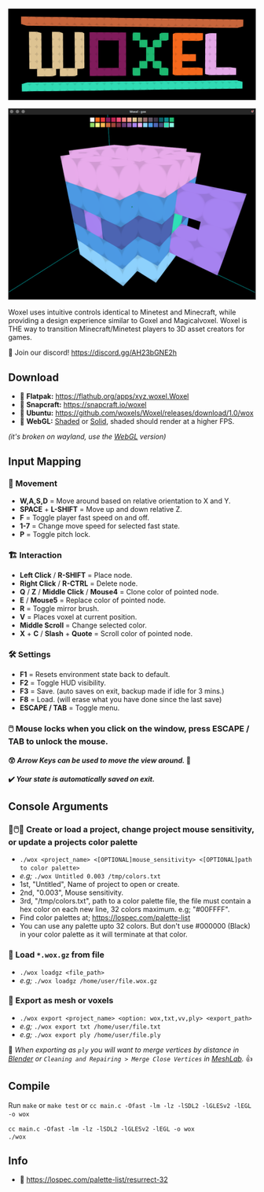 ![woxel header](https://raw.githubusercontent.com/woxels/woxels.github.io/main/woxelbanner.png)

![screenshot](https://raw.githubusercontent.com/woxels/woxels.github.io/main/Screenshot_2023-09-02_07-06-18.png)

Woxel uses intuitive controls identical to Minetest and Minecraft, while providing a design experience similar to Goxel and Magicalvoxel. Woxel is THE way to transition Minecraft/Minetest players to 3D asset creators for games.

💬 Join our discord! https://discord.gg/AH23bGNE2h

## Download
* 🔗 **Flatpak:** https://flathub.org/apps/xyz.woxel.Woxel
* 🔗 **Snapcraft:** https://snapcraft.io/woxel
* 🔗 **Ubuntu:** https://github.com/woxels/Woxel/releases/download/1.0/wox
* 🔗 **WebGL:** [Shaded](https://woxels.github.io) or [Solid](https://woxels.github.io/solid), shaded should render at a higher FPS.

*(it's broken on wayland, use the [WebGL](https://woxels.github.io) version)*

## Input Mapping

### 🏃 Movement
* **W,A,S,D** = Move around based on relative orientation to X and Y.
* **SPACE** + **L-SHIFT** = Move up and down relative Z.
* **F** = Toggle player fast speed on and off.
* **1-7** = Change move speed for selected fast state.
* **P** = Toggle pitch lock.

### 🏗️ Interaction
* **Left Click** / **R-SHIFT** = Place node.
* **Right Click** / **R-CTRL** = Delete node.
* **Q** / **Z** / **Middle Click** / **Mouse4** = Clone color of pointed node.
* **E** / **Mouse5** = Replace color of pointed node.
* **R** = Toggle mirror brush.
* **V** = Places voxel at current position.
* **Middle Scroll** = Change selected color.
* **X** + **C** / **Slash** + **Quote** = Scroll color of pointed node.

### 🛠️ Settings
* **F1** = Resets environment state back to default.
* **F2** = Toggle HUD visibility.
* **F3** = Save. (auto saves on exit, backup made if idle for 3 mins.)
* **F8** = Load. (will erase what you have done since the last save)
* **ESCAPE / TAB** = Toggle menu.

### 🖱️ Mouse locks when you click on the window, press ESCAPE / TAB to unlock the mouse.
  
#### 😲 *Arrow Keys can be used to move the view around.* 🤯

#### ✔️ *Your state is automatically saved on exit.*

## Console Arguments
### 📂🖱️🎨 Create or load a project, change project mouse sensitivity, or update a projects color palette
* `./wox <project_name> <[OPTIONAL]mouse_sensitivity> <[OPTIONAL]path to color palette>`
* *e.g;* `./wox Untitled 0.003 /tmp/colors.txt`
* 1st, "Untitled", Name of project to open or create.
* 2nd, "0.003", Mouse sensitivity.
* 3rd, "/tmp/colors.txt", path to a color palette file, the file must contain a hex color on each new line, 32 colors maximum. e.g; "#00FFFF".
* Find color palettes at; https://lospec.com/palette-list
* You can use any palette upto 32 colors. But don't use #000000 (Black) in your color palette as it will terminate at that color.

### 📂 Load `*.wox.gz` from file
* `./wox loadgz <file_path>`
* *e.g;* `./wox loadgz /home/user/file.wox.gz`

### 📂 Export as mesh or voxels
* `./wox export <project_name> <option: wox,txt,vv,ply> <export_path>`
* *e.g;* `./wox export txt /home/user/file.txt`
* *e.g;* `./wox export ply /home/user/file.ply`

🤔 *When exporting as `ply` you will want to merge vertices by distance in [Blender](https://www.blender.org/)
or `Cleaning and Repairing > Merge Close Vertices` in [MeshLab](https://www.meshlab.net/).* 👍

## Compile
Run `make` or `make test` or `cc main.c -Ofast -lm -lz -lSDL2 -lGLESv2 -lEGL -o wox`
```
cc main.c -Ofast -lm -lz -lSDL2 -lGLESv2 -lEGL -o wox
./wox
```

## Info
* 🎨 https://lospec.com/palette-list/resurrect-32
